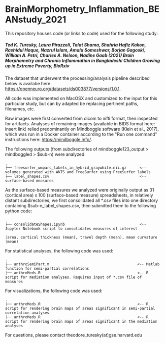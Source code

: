 # BrainMorphometry_Inflammation_BEANstudy_2021

This repository houses code (or links to code) used for the following study:

##### *Ted K. Turesky, Laura Pirazzoli, Talat Shama, Shahria Hafiz Kakon, Rashidul Haque, Nazrul Islam, Amala Someshwar, Borjan Gagoski, William A. Petri, Charles A. Nelson, Nadine Gaab (2021) Brain Morphometry and Chronic Inflammation in Bangladeshi Children Growing up in Extreme Poverty, BioRxiv*

The dataset that underwent the processing/analysis pipeline described below is availabe here: https://openneuro.org/datasets/ds003877/versions/1.0.1.

All code was implemented on MacOSX and customized to the input for this particular study, but can by adapted be replacing pertinent paths, filenames, etc.

Raw images were first converted from dicom to nifti format, then inspected for artifacts. Analyses of remaining images (available in BIDS format here: insert link) relied predominantly on Mindboggle software (Klein et al., 2017), which was run in a Docker container according to the "Run one command" instructions here: https://mindboggle.info/. 

The following outputs (from subdirectories of mindboggle123_output > mindboggled > $sub-n) were analyzed:

    .
    ├── freesurfer_wmparc_labels_in_hybrid_graywhite.nii.gz      <-- volumes generated with ANTS and FreeSurfer using FreeSurfer labels 
    ├── label_shapes.csv                                         <-- surface-based measures      

As the surface-based measures we analyzed were originally output as 31 (cortical area) x 100 (surface-based measure) spreadsheets, in relatively distant subdirectories, we first consolidated all *.csv files into one directory containing $sub-n_label_shapes.csv, then submitted them to the following python code:

    .
    ├── consolidateShapes.ipynb                                  <-- Jupyter Notebook script to consolidates measures of interest 
                                                                     (area, cortical thickness (mean), travel depth (mean), mean curvature (mean) 
 

For statistical analyses, the following code was used:

    .
    ├── anthroSemiPart.m                                        <-- Matlab function for semi-partial correlations
    ├── anthroMeds.R                                            <-- R script for mediation analyses. Requires input of *.csv file of measures

For visualizations, the following code was used:

    .
    ├── anthroMeds.R                                            <-- R script for rendering brain maps of areas significant in semi-partial correlation analyses
    ├── anthroMeds.R                                            <-- R script for rendering brain maps of areas significant in the mediation analyses


For questions, please contact theodore_turesky(at)gse.harvard.edu




